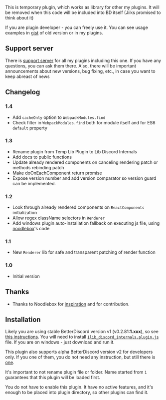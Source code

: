 This is temporary plugin, which works as library for other my plugins. It will be removed when this code will be included into BD itself (Jiiks promised to think about it)

If you are plugin developer - you can freely use it. You can see usage examples in [gist](https://gist.github.com/samogot/736dc6289c9fdb9d1f12aba253d530f5) of old version or in my plugins.

## Support server

There is [support server](https://discord.gg/MC5dJdE) for all my plugins including this one. If you have any questions, you can ask them there. Also, there will be important announcements about new versions, bug fixing, etc., in case you want to keep abreast of news

## Changelog

### 1.4
- Add `cacheOnly` option to `WebpackModules.find`
- Check filter in `WebpackModules.find` both for module itself and for ES6 `default` property

### 1.3
- Rename plugin from Temp Lib Plugin to Lib Discord Internals
- Add docs to public functions
- Update already rendered components on canceling rendering patch or methods rebinding patch
- Make doOnEachComponent return promise
- Expose version number and add version comparator so version guard can be implemented.

### 1.2
- Look through already rendered components on `ReactComponents` initialization
- Allow regex className selectors in `Renderer`
- Add windows plugin auto-installation fallback on executing js file, using [noodlebox](https://github.com/noodlebox/betterdiscord-plugins)'s code

### 1.1
- New `Renderer` lib for safe and transparent patching of render function 

### 1.0
- Initial version

## Thanks
- Thanks to Noodlebox for [inspiration](https://gist.github.com/noodlebox/047a9f57a8a714d88ca4a60672a22c81) and for contribution.

## Installation

Likely you are using stable BetterDiscord version v1 (v0.2.81:**1.xxx**), so see [this instructions](../../v1#installation). You will need to install [`1lib_discord_internals.plugin.js`](https://betterdiscord.net/ghdl?url=https://github.com/samogot/betterdiscord-plugins/blob/master/v1/1lib_discord_internals.plugin.js) file. If you are on windows - just download and run it.

This plugin also supports alpha BetterDiscord version v2 for developers only. If you one of them, you do not need any instruction, but still there is [one](../README.md#installation).

It's important to not rename plugin file or folder. Name started from `1` guarantees that this plugin will be loaded first. 

You do not have to enable this plugin. It have no active features, and it's enough to be placed into plugin directory, so other plugins can find it.
